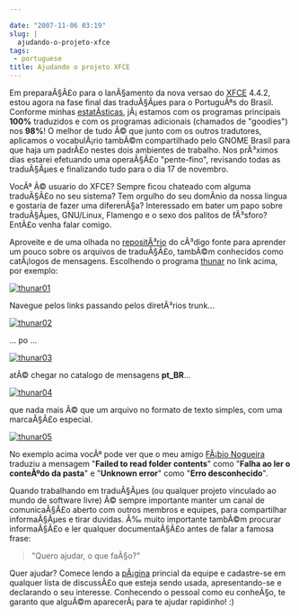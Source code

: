 ```yaml
---

date: "2007-11-06 03:19"
slug: |
  ajudando-o-projeto-xfce
tags:
 - portuguese
title: Ajudando o projeto XFCE
---
```


Em preparaÃ§Ã£o para o lanÃ§amento da nova versao do
[XFCE](http://www.xfce.org/) 4.4.2, estou agora na fase final das
traduÃ§Ãµes para o PortuguÃªs do Brasil. Conforme minhas
[estatÃ­sticas](http://i18n.xfce.org/wiki/team_pt_br), jÃ¡ estamos com
os programas principais **100%** traduzidos e com os programas
adicionais (chamados de "goodies") nos **98%**! O melhor de tudo Ã© que
junto com os outros tradutores, aplicamos o vocabulÃ¡rio tambÃ©m
compartilhado pelo GNOME Brasil para que haja um padrÃ£o nestes dois
ambientes de trabalho. Nos prÃ³ximos dias estarei efetuando uma
operaÃ§Ã£o "pente-fino", revisando todas as traduÃ§Ãµes e finalizando
tudo para o dia 17 de novembro.

VocÃª Ã© usuario do XFCE? Sempre ficou chateado com alguma traduÃ§Ã£o no
seu sistema? Tem orgulho do seu domÃ­nio da nossa lingua e gostaria de
fazer uma diferenÃ§a? Interessado em bater um papo sobre traduÃ§Ãµes,
GNU/Linux, Flamengo e o sexo dos palitos de fÃ³sforo? EntÃ£o venha falar
comigo.

Aproveite e de uma olhada no
[repositÃ³rio](http://svn.xfce.org/index.cgi/xfce4) do cÃ³digo fonte
para aprender um pouco sobre os arquivos de traduÃ§Ã£o, tambÃ©m
conhecidos como catÃ¡logos de mensagens. Escolhendo o programa
[thunar](http://svn.xfce.org/index.cgi/xfce4/browse/thunar) no link
acima, por exemplo:

[![thunar01](http://farm3.static.flickr.com/2068/1882280730_8ab9dd9eeb.jpg)](http://www.flickr.com/photos/ogmaciel/1882280730/)

Navegue pelos links passando pelos diretÃ³rios trunk...

[![thunar02](http://farm3.static.flickr.com/2170/1882280758_f23d4479c2.jpg)](http://www.flickr.com/photos/ogmaciel/1882280758/)

... po ...

[![thunar03](http://farm3.static.flickr.com/2400/1882280810_f2ebe239c4.jpg)](http://www.flickr.com/photos/ogmaciel/1882280810/)

atÃ© chegar no catalogo de mensagens **pt_BR**...

[![thunar04](http://farm3.static.flickr.com/2001/1882280846_b549ff5cc0.jpg)](http://www.flickr.com/photos/ogmaciel/1882280846/)

que nada mais Ã© que um arquivo no formato de texto simples, com uma
marcaÃ§Ã£o especial.

[![thunar05](http://farm3.static.flickr.com/2404/1882280880_21a44d08f0.jpg)](http://www.flickr.com/photos/ogmaciel/1882280880/)

No exemplo acima vocÃª pode ver que o meu amigo [FÃ¡bio
Nogueira](http://blog.ubuntuser.com.br/) traduziu a mensagem "**Failed
to read folder contents**\" como \"**Falha ao ler o conteÃºdo da
pasta**\" e \"**Unknown error**\" como \"**Erro desconhecido**".

Quando trabalhando em traduÃ§Ãµes (ou qualquer projeto vinculado ao
mundo de software livre) Ã© sempre importante manter um canal de
comunicaÃ§Ã£o aberto com outros membros e equipes, para compartilhar
informaÃ§Ãµes e tirar duvidas. Ã‰ muito importante tambÃ©m procurar
informaÃ§Ã£o e ler qualquer documentaÃ§Ã£o antes de falar a famosa
frase:

> \"Quero ajudar, o que faÃ§o?\"

Quer ajudar? Comece lendo a
[pÃ¡gina](http://i18n.xfce.org/wiki/team_pt_br) princial da equipe e
cadastre-se em qualquer lista de discussÃ£o que esteja sendo usada,
apresentando-se e declarando o seu interesse. Conhecendo o pessoal como
eu conheÃ§o, te garanto que alguÃ©m aparecerÃ¡ para te ajudar rapidinho!
:)
